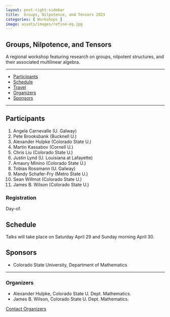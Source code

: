 ```yaml
---
layout: post-right-sidebar
title:  Groups, Nilpotence, and Tensors 2023
categories: [ Workshops ]
image: assets/images/refine-eq.jpg
---
```



## Groups, Nilpotence, and Tensors

A regional workshop featuring research on groups, nilpotent structures, and their associated multilinear algebra.

---

- [Participants](#participants)
- [Schedule](#schedule)
- [Travel](#travel)
- [Organizers](#organizers)
- [Sponsors](#sponsors)

---

## Participants


 1. Angela Carnevalle (U. Galway)
 1. Pete Brooksbank (Bucknell U.)
 1. Alexander Hulpke (Colorado State U.)
 1. Martin Kassabov (Cornell U.)
 1. Chris Liu (Colorado State U.)
 1. Justin Lynd (U. Louisiana at Lafayette)
 1. Amaury Minino (Colorado State U.)
 1. Tobias Rossmann (U. Galway)
 1. Mandy Schafer-Fry (Metro State U.)
 1. Sean Willmot (Colorado State U.)
 1. James B. Wilson (Colorado State U.)


### Registration

Day-of.

## Schedule

Talks will take place on Saturday April 29 and Sunday morning April 30.

## Sponsors
  * Colorado State University, Department of Mathematics


--- 
### Organizers
  * Alexander Hulpke, Colorado State U. Dept. Mathematics.
  * James B. Wilson, Colorado State U. Dept. Mathematics.

<a href="mailto:James.Wilson@ColoState.Edu">Contact Organizers</a>
